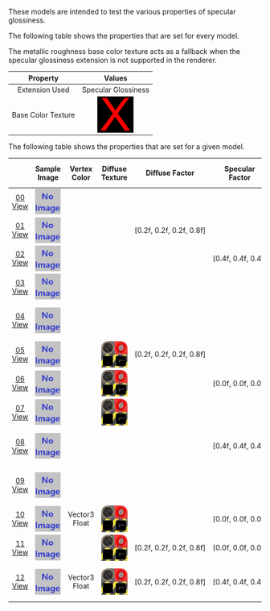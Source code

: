 These models are intended to test the various properties of specular glossiness.  

The following table shows the properties that are set for every model.  

The metallic roughness base color texture acts as a fallback when the specular glossiness extension is not supported in the renderer.  

| Property | **Values** |
| :---: | :---: |
| Extension Used | Specular Glossiness |
| Base Color Texture | [<img src="Thumbnails/BaseColor_X.png" align="middle">](Textures/BaseColor_X.png) |

 
The following table shows the properties that are set for a given model.  

|   | Sample Image | Vertex Color | Diffuse Texture | Diffuse Factor | Specular Factor | Glossiness Factor | Specular Glossiness Texture |
| :---: | :---: | :---: | :---: | :---: | :---: | :---: | :---: |
| [00](Material_SpecularGlossiness_00.gltf)<br>[View](https://bghgary.github.io/glTF-Asset-Generator/Preview/BabylonJS/?fileName=Material_SpecularGlossiness_00.gltf) | [<img src="Thumbnails/Material_SpecularGlossiness_00.png" align="middle">](SampleImages/Material_SpecularGlossiness_00.png) |   |   |   |   |   |   |
| [01](Material_SpecularGlossiness_01.gltf)<br>[View](https://bghgary.github.io/glTF-Asset-Generator/Preview/BabylonJS/?fileName=Material_SpecularGlossiness_01.gltf) | [<img src="Thumbnails/Material_SpecularGlossiness_01.png" align="middle">](SampleImages/Material_SpecularGlossiness_01.png) |   |   | [0.2f,&nbsp;0.2f,&nbsp;0.2f,&nbsp;0.8f] |   |   |   |
| [02](Material_SpecularGlossiness_02.gltf)<br>[View](https://bghgary.github.io/glTF-Asset-Generator/Preview/BabylonJS/?fileName=Material_SpecularGlossiness_02.gltf) | [<img src="Thumbnails/Material_SpecularGlossiness_02.png" align="middle">](SampleImages/Material_SpecularGlossiness_02.png) |   |   |   | [0.4f,&nbsp;0.4f,&nbsp;0.4f] |   |   |
| [03](Material_SpecularGlossiness_03.gltf)<br>[View](https://bghgary.github.io/glTF-Asset-Generator/Preview/BabylonJS/?fileName=Material_SpecularGlossiness_03.gltf) | [<img src="Thumbnails/Material_SpecularGlossiness_03.png" align="middle">](SampleImages/Material_SpecularGlossiness_03.png) |   |   |   |   | 0.3 |   |
| [04](Material_SpecularGlossiness_04.gltf)<br>[View](https://bghgary.github.io/glTF-Asset-Generator/Preview/BabylonJS/?fileName=Material_SpecularGlossiness_04.gltf) | [<img src="Thumbnails/Material_SpecularGlossiness_04.png" align="middle">](SampleImages/Material_SpecularGlossiness_04.png) |   |   |   |   |   | [<img src="Thumbnails/SpecularGlossiness_Plane.png" align="middle">](Textures/SpecularGlossiness_Plane.png) |
| [05](Material_SpecularGlossiness_05.gltf)<br>[View](https://bghgary.github.io/glTF-Asset-Generator/Preview/BabylonJS/?fileName=Material_SpecularGlossiness_05.gltf) | [<img src="Thumbnails/Material_SpecularGlossiness_05.png" align="middle">](SampleImages/Material_SpecularGlossiness_05.png) |   | [<img src="Thumbnails/Diffuse_Plane.png" align="middle">](Textures/Diffuse_Plane.png) | [0.2f,&nbsp;0.2f,&nbsp;0.2f,&nbsp;0.8f] |   |   |   |
| [06](Material_SpecularGlossiness_06.gltf)<br>[View](https://bghgary.github.io/glTF-Asset-Generator/Preview/BabylonJS/?fileName=Material_SpecularGlossiness_06.gltf) | [<img src="Thumbnails/Material_SpecularGlossiness_06.png" align="middle">](SampleImages/Material_SpecularGlossiness_06.png) |   | [<img src="Thumbnails/Diffuse_Plane.png" align="middle">](Textures/Diffuse_Plane.png) |   | [0.0f,&nbsp;0.0f,&nbsp;0.0f] |   |   |
| [07](Material_SpecularGlossiness_07.gltf)<br>[View](https://bghgary.github.io/glTF-Asset-Generator/Preview/BabylonJS/?fileName=Material_SpecularGlossiness_07.gltf) | [<img src="Thumbnails/Material_SpecularGlossiness_07.png" align="middle">](SampleImages/Material_SpecularGlossiness_07.png) |   | [<img src="Thumbnails/Diffuse_Plane.png" align="middle">](Textures/Diffuse_Plane.png) |   |   | 0.3 |   |
| [08](Material_SpecularGlossiness_08.gltf)<br>[View](https://bghgary.github.io/glTF-Asset-Generator/Preview/BabylonJS/?fileName=Material_SpecularGlossiness_08.gltf) | [<img src="Thumbnails/Material_SpecularGlossiness_08.png" align="middle">](SampleImages/Material_SpecularGlossiness_08.png) |   |   |   | [0.4f,&nbsp;0.4f,&nbsp;0.4f] |   | [<img src="Thumbnails/SpecularGlossiness_Plane.png" align="middle">](Textures/SpecularGlossiness_Plane.png) |
| [09](Material_SpecularGlossiness_09.gltf)<br>[View](https://bghgary.github.io/glTF-Asset-Generator/Preview/BabylonJS/?fileName=Material_SpecularGlossiness_09.gltf) | [<img src="Thumbnails/Material_SpecularGlossiness_09.png" align="middle">](SampleImages/Material_SpecularGlossiness_09.png) |   |   |   |   | 0.3 | [<img src="Thumbnails/SpecularGlossiness_Plane.png" align="middle">](Textures/SpecularGlossiness_Plane.png) |
| [10](Material_SpecularGlossiness_10.gltf)<br>[View](https://bghgary.github.io/glTF-Asset-Generator/Preview/BabylonJS/?fileName=Material_SpecularGlossiness_10.gltf) | [<img src="Thumbnails/Material_SpecularGlossiness_10.png" align="middle">](SampleImages/Material_SpecularGlossiness_10.png) | Vector3 Float | [<img src="Thumbnails/Diffuse_Plane.png" align="middle">](Textures/Diffuse_Plane.png) |   | [0.0f,&nbsp;0.0f,&nbsp;0.0f] |   |   |
| [11](Material_SpecularGlossiness_11.gltf)<br>[View](https://bghgary.github.io/glTF-Asset-Generator/Preview/BabylonJS/?fileName=Material_SpecularGlossiness_11.gltf) | [<img src="Thumbnails/Material_SpecularGlossiness_11.png" align="middle">](SampleImages/Material_SpecularGlossiness_11.png) |   | [<img src="Thumbnails/Diffuse_Plane.png" align="middle">](Textures/Diffuse_Plane.png) | [0.2f,&nbsp;0.2f,&nbsp;0.2f,&nbsp;0.8f] | [0.0f,&nbsp;0.0f,&nbsp;0.0f] |   |   |
| [12](Material_SpecularGlossiness_12.gltf)<br>[View](https://bghgary.github.io/glTF-Asset-Generator/Preview/BabylonJS/?fileName=Material_SpecularGlossiness_12.gltf) | [<img src="Thumbnails/Material_SpecularGlossiness_12.png" align="middle">](SampleImages/Material_SpecularGlossiness_12.png) | Vector3 Float | [<img src="Thumbnails/Diffuse_Plane.png" align="middle">](Textures/Diffuse_Plane.png) | [0.2f,&nbsp;0.2f,&nbsp;0.2f,&nbsp;0.8f] | [0.4f,&nbsp;0.4f,&nbsp;0.4f] | 0.3 | [<img src="Thumbnails/SpecularGlossiness_Plane.png" align="middle">](Textures/SpecularGlossiness_Plane.png) |
 
